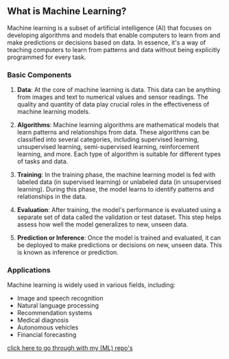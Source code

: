 ## What is Machine Learning?

Machine learning is a subset of artificial intelligence (AI) that focuses on developing algorithms and models that enable computers to learn from and make predictions or decisions based on data. In essence, it's a way of teaching computers to learn from patterns and data without being explicitly programmed for every task.

### Basic Components

1. **Data**: At the core of machine learning is data. This data can be anything from images and text to numerical values and sensor readings. The quality and quantity of data play crucial roles in the effectiveness of machine learning models.

2. **Algorithms**: Machine learning algorithms are mathematical models that learn patterns and relationships from data. These algorithms can be classified into several categories, including supervised learning, unsupervised learning, semi-supervised learning, reinforcement learning, and more. Each type of algorithm is suitable for different types of tasks and data.

3. **Training**: In the training phase, the machine learning model is fed with labeled data (in supervised learning) or unlabeled data (in unsupervised learning). During this phase, the model learns to identify patterns and relationships in the data.

4. **Evaluation**: After training, the model's performance is evaluated using a separate set of data called the validation or test dataset. This step helps assess how well the model generalizes to new, unseen data.

5. **Prediction or Inference**: Once the model is trained and evaluated, it can be deployed to make predictions or decisions on new, unseen data. This is known as inference or prediction.

### Applications

Machine learning is widely used in various fields, including:
- Image and speech recognition
- Natural language processing
- Recommendation systems
- Medical diagnosis
- Autonomous vehicles
- Financial forecasting

[click here to go through with my (ML) repo's](https://github.com/Rjesh2006/Q_m_l/tree/main/Machine_learning(M.L).md)

